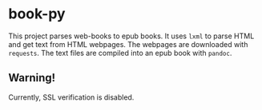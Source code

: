 # book-py
This project parses web-books to epub books. It uses `lxml` to parse HTML and get text from HTML webpages. The webpages are downloaded with `requests`. The text files are compiled into an epub book with `pandoc`.

## Warning!
Currently, SSL verification is disabled. 